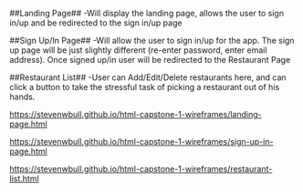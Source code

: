 ##Landing Page##
-Will display the landing page, allows the user to sign in/up and be redirected to the sign in/up page

##Sign Up/In Page##
-Will allow the user to sign in/up for the app. The sign up page will be just slightly different (re-enter password, enter email address). Once signed up/in user will be redirected to the Restaurant Page

##Restaurant List##
-User can Add/Edit/Delete restaurants here, and can click a button to take the stressful task of picking a restaurant out of his hands.


https://stevenwbull.github.io/html-capstone-1-wireframes/landing-page.html

https://stevenwbull.github.io/html-capstone-1-wireframes/sign-up-in-page.html

https://stevenwbull.github.io/html-capstone-1-wireframes/restaurant-list.html
